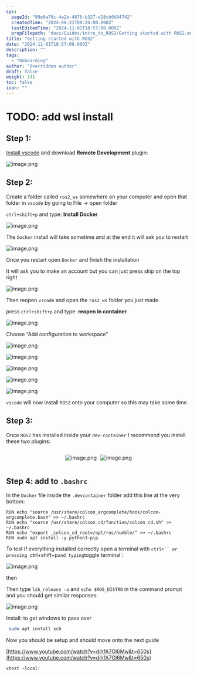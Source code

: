 ```yaml
---
sys:
  pageId: "89e0a78c-4e2b-4070-b327-d28cb0694742"
  createdTime: "2024-08-21T00:24:00.000Z"
  lastEditedTime: "2024-11-01T18:57:00.000Z"
  propFilepath: "docs/Guides/intro_to_ROS2/Getting started with ROS2.md"
title: "Getting started with ROS2"
date: "2024-11-01T18:57:00.000Z"
description: ""
tags:
  - "Onboarding"
author: "Overridden author"
draft: false
weight: 141
toc: false
icon: ""
---
```


# TODO: add wsl install

## Step 1:

[Install vscode](https://code.visualstudio.com/download) and download **Remote Development** plugin:

![image.png](https://prod-files-secure.s3.us-west-2.amazonaws.com/d518164a-d88e-44d1-a4ee-3adb3bd8bce0/efb52993-1881-4a40-b95e-6f020334f022/image.png?X-Amz-Algorithm=AWS4-HMAC-SHA256&X-Amz-Content-Sha256=UNSIGNED-PAYLOAD&X-Amz-Credential=ASIAZI2LB466WKF3O3CF%2F20250208%2Fus-west-2%2Fs3%2Faws4_request&X-Amz-Date=20250208T220147Z&X-Amz-Expires=3600&X-Amz-Security-Token=IQoJb3JpZ2luX2VjEH4aCXVzLXdlc3QtMiJHMEUCIBhr%2B6np8CpFD0raMYK8sGB7SKNloFX%2BYYNgY6v79650AiEAuBaQwTlbA%2ByK0FnxXmzMifrWs0L4gd7aMGwv2rak9M4qiAQIl%2F%2F%2F%2F%2F%2F%2F%2F%2F%2F%2FARAAGgw2Mzc0MjMxODM4MDUiDDjGzRqTQtyiu6hONCrcAyG9XGsyF4WwMvYOzAnTtIQs%2FX0FlBFsh%2BvybUGbs0nOYzy4tbQb9ZelYAu94WzMrKHNYzqp8Z0FUDjXn7VsGc7od7PtB1ljw0O1UwF0SbTL4pPTBDSUb0pGaefFyl9Uco7FmqWv2OaHPzwScYl0fUpzUE7xAFB7FN6Y2qDd6UPf9OS4O3JxaHVDN7yVNrFYKeC8cZSG%2BFjhGG6WnCUru0TyRY96wM3NKLD5jih4aln565JWJeCS1ebstyJS0s%2BX2hOwI7bLJBR5IcEJO2F6X4M1km1VsErvS6oqP6XoYCLXAZxoI1%2FIBV5dmBJSK6qZYuLfVDn5wwi2D34uEJDwCzujjWX8jFuRMN%2FfFwN46bL76D9Krb2HXfr2OcbWEBVshL%2FNOJi76f%2F0A3JwBhXKauR3EQutnYdb6EZLIDhLUoX1MNtryEWft1lTFRm827nLy0Dsu5uzhDeCsSqME%2BQ%2B0lcwNxNCPGakEwPK2ea9BTcfvadn2W9u0eo71eQLFmuj%2FQ%2BbVmXp%2FgH5Umg4na84FkZigKWlJSzmwAig2RkKgic5dQK7APtGF7WqakK0oCfga%2BWRg%2Fp1ysuBWxWTnQZpxisQaRVs0dOK0puIKhb6YkNyf0VzpybcJbB6ohvSMOCYn70GOqUBcuRe5utj7tpflYXE73IsYI4royeOXni%2B6Zvina0kt9TScbsBIc5%2FMxMzWDuUzK22Cyy56%2FXlbtvSJNwBiOP7tmwY3uvk3FF%2Fv1NQ81ztNpWOhYGkHqniDQuMVTTvEhamkcH4mU2P%2F%2BVCzzsm1PZK5nbAa1ZdA02zjvvEWERUcvasIrfffQFodLc5yNFTh%2FsdSXSvCYqJ9s4v21d%2B0Ce2CI1Cp4FO&X-Amz-Signature=2ba41ae37a4aa7840e760efc3db146b8db3fab1fe9a3cf4e5c99137831dcfc83&X-Amz-SignedHeaders=host&x-id=GetObject)

## Step 2:

Create a folder called `ros2_ws` somewhere on your computer and open that folder in `vscode` by going to File → open folder 

`ctrl+shift+p` and type: **Install Docker**

![image.png](https://prod-files-secure.s3.us-west-2.amazonaws.com/d518164a-d88e-44d1-a4ee-3adb3bd8bce0/2269dc0e-1cd5-47ff-bceb-c04ad9b2eab0/image.png?X-Amz-Algorithm=AWS4-HMAC-SHA256&X-Amz-Content-Sha256=UNSIGNED-PAYLOAD&X-Amz-Credential=ASIAZI2LB466WKF3O3CF%2F20250208%2Fus-west-2%2Fs3%2Faws4_request&X-Amz-Date=20250208T220147Z&X-Amz-Expires=3600&X-Amz-Security-Token=IQoJb3JpZ2luX2VjEH4aCXVzLXdlc3QtMiJHMEUCIBhr%2B6np8CpFD0raMYK8sGB7SKNloFX%2BYYNgY6v79650AiEAuBaQwTlbA%2ByK0FnxXmzMifrWs0L4gd7aMGwv2rak9M4qiAQIl%2F%2F%2F%2F%2F%2F%2F%2F%2F%2F%2FARAAGgw2Mzc0MjMxODM4MDUiDDjGzRqTQtyiu6hONCrcAyG9XGsyF4WwMvYOzAnTtIQs%2FX0FlBFsh%2BvybUGbs0nOYzy4tbQb9ZelYAu94WzMrKHNYzqp8Z0FUDjXn7VsGc7od7PtB1ljw0O1UwF0SbTL4pPTBDSUb0pGaefFyl9Uco7FmqWv2OaHPzwScYl0fUpzUE7xAFB7FN6Y2qDd6UPf9OS4O3JxaHVDN7yVNrFYKeC8cZSG%2BFjhGG6WnCUru0TyRY96wM3NKLD5jih4aln565JWJeCS1ebstyJS0s%2BX2hOwI7bLJBR5IcEJO2F6X4M1km1VsErvS6oqP6XoYCLXAZxoI1%2FIBV5dmBJSK6qZYuLfVDn5wwi2D34uEJDwCzujjWX8jFuRMN%2FfFwN46bL76D9Krb2HXfr2OcbWEBVshL%2FNOJi76f%2F0A3JwBhXKauR3EQutnYdb6EZLIDhLUoX1MNtryEWft1lTFRm827nLy0Dsu5uzhDeCsSqME%2BQ%2B0lcwNxNCPGakEwPK2ea9BTcfvadn2W9u0eo71eQLFmuj%2FQ%2BbVmXp%2FgH5Umg4na84FkZigKWlJSzmwAig2RkKgic5dQK7APtGF7WqakK0oCfga%2BWRg%2Fp1ysuBWxWTnQZpxisQaRVs0dOK0puIKhb6YkNyf0VzpybcJbB6ohvSMOCYn70GOqUBcuRe5utj7tpflYXE73IsYI4royeOXni%2B6Zvina0kt9TScbsBIc5%2FMxMzWDuUzK22Cyy56%2FXlbtvSJNwBiOP7tmwY3uvk3FF%2Fv1NQ81ztNpWOhYGkHqniDQuMVTTvEhamkcH4mU2P%2F%2BVCzzsm1PZK5nbAa1ZdA02zjvvEWERUcvasIrfffQFodLc5yNFTh%2FsdSXSvCYqJ9s4v21d%2B0Ce2CI1Cp4FO&X-Amz-Signature=8c47eccda2a3c0c95bf64f78c925a2037eb34e9c9ea250f5d0003da1046b4974&X-Amz-SignedHeaders=host&x-id=GetObject)

The `Docker` install will take sometime and at the end it will ask you to restart

![image.png](https://prod-files-secure.s3.us-west-2.amazonaws.com/d518164a-d88e-44d1-a4ee-3adb3bd8bce0/ed233f78-be33-4b1f-b89c-9c346c0e961e/image.png?X-Amz-Algorithm=AWS4-HMAC-SHA256&X-Amz-Content-Sha256=UNSIGNED-PAYLOAD&X-Amz-Credential=ASIAZI2LB466WKF3O3CF%2F20250208%2Fus-west-2%2Fs3%2Faws4_request&X-Amz-Date=20250208T220147Z&X-Amz-Expires=3600&X-Amz-Security-Token=IQoJb3JpZ2luX2VjEH4aCXVzLXdlc3QtMiJHMEUCIBhr%2B6np8CpFD0raMYK8sGB7SKNloFX%2BYYNgY6v79650AiEAuBaQwTlbA%2ByK0FnxXmzMifrWs0L4gd7aMGwv2rak9M4qiAQIl%2F%2F%2F%2F%2F%2F%2F%2F%2F%2F%2FARAAGgw2Mzc0MjMxODM4MDUiDDjGzRqTQtyiu6hONCrcAyG9XGsyF4WwMvYOzAnTtIQs%2FX0FlBFsh%2BvybUGbs0nOYzy4tbQb9ZelYAu94WzMrKHNYzqp8Z0FUDjXn7VsGc7od7PtB1ljw0O1UwF0SbTL4pPTBDSUb0pGaefFyl9Uco7FmqWv2OaHPzwScYl0fUpzUE7xAFB7FN6Y2qDd6UPf9OS4O3JxaHVDN7yVNrFYKeC8cZSG%2BFjhGG6WnCUru0TyRY96wM3NKLD5jih4aln565JWJeCS1ebstyJS0s%2BX2hOwI7bLJBR5IcEJO2F6X4M1km1VsErvS6oqP6XoYCLXAZxoI1%2FIBV5dmBJSK6qZYuLfVDn5wwi2D34uEJDwCzujjWX8jFuRMN%2FfFwN46bL76D9Krb2HXfr2OcbWEBVshL%2FNOJi76f%2F0A3JwBhXKauR3EQutnYdb6EZLIDhLUoX1MNtryEWft1lTFRm827nLy0Dsu5uzhDeCsSqME%2BQ%2B0lcwNxNCPGakEwPK2ea9BTcfvadn2W9u0eo71eQLFmuj%2FQ%2BbVmXp%2FgH5Umg4na84FkZigKWlJSzmwAig2RkKgic5dQK7APtGF7WqakK0oCfga%2BWRg%2Fp1ysuBWxWTnQZpxisQaRVs0dOK0puIKhb6YkNyf0VzpybcJbB6ohvSMOCYn70GOqUBcuRe5utj7tpflYXE73IsYI4royeOXni%2B6Zvina0kt9TScbsBIc5%2FMxMzWDuUzK22Cyy56%2FXlbtvSJNwBiOP7tmwY3uvk3FF%2Fv1NQ81ztNpWOhYGkHqniDQuMVTTvEhamkcH4mU2P%2F%2BVCzzsm1PZK5nbAa1ZdA02zjvvEWERUcvasIrfffQFodLc5yNFTh%2FsdSXSvCYqJ9s4v21d%2B0Ce2CI1Cp4FO&X-Amz-Signature=1dfdc5f3ca3eef431f5f38e2bcac8a50bfeebaab09d1b8ffc2ac0062d0f0c966&X-Amz-SignedHeaders=host&x-id=GetObject)

Once you restart open `Docker` and finish the installation

It will ask you to make an account but you can just press skip on the top right

![image.png](https://prod-files-secure.s3.us-west-2.amazonaws.com/d518164a-d88e-44d1-a4ee-3adb3bd8bce0/21010ad9-1659-4fd9-9f59-9932a09b2a3d/image.png?X-Amz-Algorithm=AWS4-HMAC-SHA256&X-Amz-Content-Sha256=UNSIGNED-PAYLOAD&X-Amz-Credential=ASIAZI2LB466WKF3O3CF%2F20250208%2Fus-west-2%2Fs3%2Faws4_request&X-Amz-Date=20250208T220147Z&X-Amz-Expires=3600&X-Amz-Security-Token=IQoJb3JpZ2luX2VjEH4aCXVzLXdlc3QtMiJHMEUCIBhr%2B6np8CpFD0raMYK8sGB7SKNloFX%2BYYNgY6v79650AiEAuBaQwTlbA%2ByK0FnxXmzMifrWs0L4gd7aMGwv2rak9M4qiAQIl%2F%2F%2F%2F%2F%2F%2F%2F%2F%2F%2FARAAGgw2Mzc0MjMxODM4MDUiDDjGzRqTQtyiu6hONCrcAyG9XGsyF4WwMvYOzAnTtIQs%2FX0FlBFsh%2BvybUGbs0nOYzy4tbQb9ZelYAu94WzMrKHNYzqp8Z0FUDjXn7VsGc7od7PtB1ljw0O1UwF0SbTL4pPTBDSUb0pGaefFyl9Uco7FmqWv2OaHPzwScYl0fUpzUE7xAFB7FN6Y2qDd6UPf9OS4O3JxaHVDN7yVNrFYKeC8cZSG%2BFjhGG6WnCUru0TyRY96wM3NKLD5jih4aln565JWJeCS1ebstyJS0s%2BX2hOwI7bLJBR5IcEJO2F6X4M1km1VsErvS6oqP6XoYCLXAZxoI1%2FIBV5dmBJSK6qZYuLfVDn5wwi2D34uEJDwCzujjWX8jFuRMN%2FfFwN46bL76D9Krb2HXfr2OcbWEBVshL%2FNOJi76f%2F0A3JwBhXKauR3EQutnYdb6EZLIDhLUoX1MNtryEWft1lTFRm827nLy0Dsu5uzhDeCsSqME%2BQ%2B0lcwNxNCPGakEwPK2ea9BTcfvadn2W9u0eo71eQLFmuj%2FQ%2BbVmXp%2FgH5Umg4na84FkZigKWlJSzmwAig2RkKgic5dQK7APtGF7WqakK0oCfga%2BWRg%2Fp1ysuBWxWTnQZpxisQaRVs0dOK0puIKhb6YkNyf0VzpybcJbB6ohvSMOCYn70GOqUBcuRe5utj7tpflYXE73IsYI4royeOXni%2B6Zvina0kt9TScbsBIc5%2FMxMzWDuUzK22Cyy56%2FXlbtvSJNwBiOP7tmwY3uvk3FF%2Fv1NQ81ztNpWOhYGkHqniDQuMVTTvEhamkcH4mU2P%2F%2BVCzzsm1PZK5nbAa1ZdA02zjvvEWERUcvasIrfffQFodLc5yNFTh%2FsdSXSvCYqJ9s4v21d%2B0Ce2CI1Cp4FO&X-Amz-Signature=65435048d6a43c06c7b682010ea4ae5f16c8490affc01a4cdb49fd29c2e5371e&X-Amz-SignedHeaders=host&x-id=GetObject)

Then reopen `vscode` and open the `ros2_ws` folder you just made

press `ctrl+shift+p` and type: **reopen in container**

![image.png](https://prod-files-secure.s3.us-west-2.amazonaws.com/d518164a-d88e-44d1-a4ee-3adb3bd8bce0/4e93b8c2-41ad-488c-8095-c74205196118/image.png?X-Amz-Algorithm=AWS4-HMAC-SHA256&X-Amz-Content-Sha256=UNSIGNED-PAYLOAD&X-Amz-Credential=ASIAZI2LB466WKF3O3CF%2F20250208%2Fus-west-2%2Fs3%2Faws4_request&X-Amz-Date=20250208T220147Z&X-Amz-Expires=3600&X-Amz-Security-Token=IQoJb3JpZ2luX2VjEH4aCXVzLXdlc3QtMiJHMEUCIBhr%2B6np8CpFD0raMYK8sGB7SKNloFX%2BYYNgY6v79650AiEAuBaQwTlbA%2ByK0FnxXmzMifrWs0L4gd7aMGwv2rak9M4qiAQIl%2F%2F%2F%2F%2F%2F%2F%2F%2F%2F%2FARAAGgw2Mzc0MjMxODM4MDUiDDjGzRqTQtyiu6hONCrcAyG9XGsyF4WwMvYOzAnTtIQs%2FX0FlBFsh%2BvybUGbs0nOYzy4tbQb9ZelYAu94WzMrKHNYzqp8Z0FUDjXn7VsGc7od7PtB1ljw0O1UwF0SbTL4pPTBDSUb0pGaefFyl9Uco7FmqWv2OaHPzwScYl0fUpzUE7xAFB7FN6Y2qDd6UPf9OS4O3JxaHVDN7yVNrFYKeC8cZSG%2BFjhGG6WnCUru0TyRY96wM3NKLD5jih4aln565JWJeCS1ebstyJS0s%2BX2hOwI7bLJBR5IcEJO2F6X4M1km1VsErvS6oqP6XoYCLXAZxoI1%2FIBV5dmBJSK6qZYuLfVDn5wwi2D34uEJDwCzujjWX8jFuRMN%2FfFwN46bL76D9Krb2HXfr2OcbWEBVshL%2FNOJi76f%2F0A3JwBhXKauR3EQutnYdb6EZLIDhLUoX1MNtryEWft1lTFRm827nLy0Dsu5uzhDeCsSqME%2BQ%2B0lcwNxNCPGakEwPK2ea9BTcfvadn2W9u0eo71eQLFmuj%2FQ%2BbVmXp%2FgH5Umg4na84FkZigKWlJSzmwAig2RkKgic5dQK7APtGF7WqakK0oCfga%2BWRg%2Fp1ysuBWxWTnQZpxisQaRVs0dOK0puIKhb6YkNyf0VzpybcJbB6ohvSMOCYn70GOqUBcuRe5utj7tpflYXE73IsYI4royeOXni%2B6Zvina0kt9TScbsBIc5%2FMxMzWDuUzK22Cyy56%2FXlbtvSJNwBiOP7tmwY3uvk3FF%2Fv1NQ81ztNpWOhYGkHqniDQuMVTTvEhamkcH4mU2P%2F%2BVCzzsm1PZK5nbAa1ZdA02zjvvEWERUcvasIrfffQFodLc5yNFTh%2FsdSXSvCYqJ9s4v21d%2B0Ce2CI1Cp4FO&X-Amz-Signature=c53407b82ea01a4707df7f6db90d1dfd62a5552893a7a4e8237a55f5f7e18232&X-Amz-SignedHeaders=host&x-id=GetObject)

Choose “Add configuration to workspace”

![image.png](https://prod-files-secure.s3.us-west-2.amazonaws.com/d518164a-d88e-44d1-a4ee-3adb3bd8bce0/9560b282-5060-4989-ba37-97e7b2c22476/image.png?X-Amz-Algorithm=AWS4-HMAC-SHA256&X-Amz-Content-Sha256=UNSIGNED-PAYLOAD&X-Amz-Credential=ASIAZI2LB466WKF3O3CF%2F20250208%2Fus-west-2%2Fs3%2Faws4_request&X-Amz-Date=20250208T220147Z&X-Amz-Expires=3600&X-Amz-Security-Token=IQoJb3JpZ2luX2VjEH4aCXVzLXdlc3QtMiJHMEUCIBhr%2B6np8CpFD0raMYK8sGB7SKNloFX%2BYYNgY6v79650AiEAuBaQwTlbA%2ByK0FnxXmzMifrWs0L4gd7aMGwv2rak9M4qiAQIl%2F%2F%2F%2F%2F%2F%2F%2F%2F%2F%2FARAAGgw2Mzc0MjMxODM4MDUiDDjGzRqTQtyiu6hONCrcAyG9XGsyF4WwMvYOzAnTtIQs%2FX0FlBFsh%2BvybUGbs0nOYzy4tbQb9ZelYAu94WzMrKHNYzqp8Z0FUDjXn7VsGc7od7PtB1ljw0O1UwF0SbTL4pPTBDSUb0pGaefFyl9Uco7FmqWv2OaHPzwScYl0fUpzUE7xAFB7FN6Y2qDd6UPf9OS4O3JxaHVDN7yVNrFYKeC8cZSG%2BFjhGG6WnCUru0TyRY96wM3NKLD5jih4aln565JWJeCS1ebstyJS0s%2BX2hOwI7bLJBR5IcEJO2F6X4M1km1VsErvS6oqP6XoYCLXAZxoI1%2FIBV5dmBJSK6qZYuLfVDn5wwi2D34uEJDwCzujjWX8jFuRMN%2FfFwN46bL76D9Krb2HXfr2OcbWEBVshL%2FNOJi76f%2F0A3JwBhXKauR3EQutnYdb6EZLIDhLUoX1MNtryEWft1lTFRm827nLy0Dsu5uzhDeCsSqME%2BQ%2B0lcwNxNCPGakEwPK2ea9BTcfvadn2W9u0eo71eQLFmuj%2FQ%2BbVmXp%2FgH5Umg4na84FkZigKWlJSzmwAig2RkKgic5dQK7APtGF7WqakK0oCfga%2BWRg%2Fp1ysuBWxWTnQZpxisQaRVs0dOK0puIKhb6YkNyf0VzpybcJbB6ohvSMOCYn70GOqUBcuRe5utj7tpflYXE73IsYI4royeOXni%2B6Zvina0kt9TScbsBIc5%2FMxMzWDuUzK22Cyy56%2FXlbtvSJNwBiOP7tmwY3uvk3FF%2Fv1NQ81ztNpWOhYGkHqniDQuMVTTvEhamkcH4mU2P%2F%2BVCzzsm1PZK5nbAa1ZdA02zjvvEWERUcvasIrfffQFodLc5yNFTh%2FsdSXSvCYqJ9s4v21d%2B0Ce2CI1Cp4FO&X-Amz-Signature=d1b30642315df73785d662f44a34cb30f21d52a382d2443963f1130480222efe&X-Amz-SignedHeaders=host&x-id=GetObject)

![image.png](https://prod-files-secure.s3.us-west-2.amazonaws.com/d518164a-d88e-44d1-a4ee-3adb3bd8bce0/2ee63f81-886b-48e8-a553-dc6e5eac99e4/image.png?X-Amz-Algorithm=AWS4-HMAC-SHA256&X-Amz-Content-Sha256=UNSIGNED-PAYLOAD&X-Amz-Credential=ASIAZI2LB466WKF3O3CF%2F20250208%2Fus-west-2%2Fs3%2Faws4_request&X-Amz-Date=20250208T220147Z&X-Amz-Expires=3600&X-Amz-Security-Token=IQoJb3JpZ2luX2VjEH4aCXVzLXdlc3QtMiJHMEUCIBhr%2B6np8CpFD0raMYK8sGB7SKNloFX%2BYYNgY6v79650AiEAuBaQwTlbA%2ByK0FnxXmzMifrWs0L4gd7aMGwv2rak9M4qiAQIl%2F%2F%2F%2F%2F%2F%2F%2F%2F%2F%2FARAAGgw2Mzc0MjMxODM4MDUiDDjGzRqTQtyiu6hONCrcAyG9XGsyF4WwMvYOzAnTtIQs%2FX0FlBFsh%2BvybUGbs0nOYzy4tbQb9ZelYAu94WzMrKHNYzqp8Z0FUDjXn7VsGc7od7PtB1ljw0O1UwF0SbTL4pPTBDSUb0pGaefFyl9Uco7FmqWv2OaHPzwScYl0fUpzUE7xAFB7FN6Y2qDd6UPf9OS4O3JxaHVDN7yVNrFYKeC8cZSG%2BFjhGG6WnCUru0TyRY96wM3NKLD5jih4aln565JWJeCS1ebstyJS0s%2BX2hOwI7bLJBR5IcEJO2F6X4M1km1VsErvS6oqP6XoYCLXAZxoI1%2FIBV5dmBJSK6qZYuLfVDn5wwi2D34uEJDwCzujjWX8jFuRMN%2FfFwN46bL76D9Krb2HXfr2OcbWEBVshL%2FNOJi76f%2F0A3JwBhXKauR3EQutnYdb6EZLIDhLUoX1MNtryEWft1lTFRm827nLy0Dsu5uzhDeCsSqME%2BQ%2B0lcwNxNCPGakEwPK2ea9BTcfvadn2W9u0eo71eQLFmuj%2FQ%2BbVmXp%2FgH5Umg4na84FkZigKWlJSzmwAig2RkKgic5dQK7APtGF7WqakK0oCfga%2BWRg%2Fp1ysuBWxWTnQZpxisQaRVs0dOK0puIKhb6YkNyf0VzpybcJbB6ohvSMOCYn70GOqUBcuRe5utj7tpflYXE73IsYI4royeOXni%2B6Zvina0kt9TScbsBIc5%2FMxMzWDuUzK22Cyy56%2FXlbtvSJNwBiOP7tmwY3uvk3FF%2Fv1NQ81ztNpWOhYGkHqniDQuMVTTvEhamkcH4mU2P%2F%2BVCzzsm1PZK5nbAa1ZdA02zjvvEWERUcvasIrfffQFodLc5yNFTh%2FsdSXSvCYqJ9s4v21d%2B0Ce2CI1Cp4FO&X-Amz-Signature=c1566322d9ab03007ba1eeed8e66f03dac8c1eba849e7df4aa89f05e187a8472&X-Amz-SignedHeaders=host&x-id=GetObject)

![image.png](https://prod-files-secure.s3.us-west-2.amazonaws.com/d518164a-d88e-44d1-a4ee-3adb3bd8bce0/ae1580b2-b048-407e-aed9-b584224a7a04/image.png?X-Amz-Algorithm=AWS4-HMAC-SHA256&X-Amz-Content-Sha256=UNSIGNED-PAYLOAD&X-Amz-Credential=ASIAZI2LB466WKF3O3CF%2F20250208%2Fus-west-2%2Fs3%2Faws4_request&X-Amz-Date=20250208T220147Z&X-Amz-Expires=3600&X-Amz-Security-Token=IQoJb3JpZ2luX2VjEH4aCXVzLXdlc3QtMiJHMEUCIBhr%2B6np8CpFD0raMYK8sGB7SKNloFX%2BYYNgY6v79650AiEAuBaQwTlbA%2ByK0FnxXmzMifrWs0L4gd7aMGwv2rak9M4qiAQIl%2F%2F%2F%2F%2F%2F%2F%2F%2F%2F%2FARAAGgw2Mzc0MjMxODM4MDUiDDjGzRqTQtyiu6hONCrcAyG9XGsyF4WwMvYOzAnTtIQs%2FX0FlBFsh%2BvybUGbs0nOYzy4tbQb9ZelYAu94WzMrKHNYzqp8Z0FUDjXn7VsGc7od7PtB1ljw0O1UwF0SbTL4pPTBDSUb0pGaefFyl9Uco7FmqWv2OaHPzwScYl0fUpzUE7xAFB7FN6Y2qDd6UPf9OS4O3JxaHVDN7yVNrFYKeC8cZSG%2BFjhGG6WnCUru0TyRY96wM3NKLD5jih4aln565JWJeCS1ebstyJS0s%2BX2hOwI7bLJBR5IcEJO2F6X4M1km1VsErvS6oqP6XoYCLXAZxoI1%2FIBV5dmBJSK6qZYuLfVDn5wwi2D34uEJDwCzujjWX8jFuRMN%2FfFwN46bL76D9Krb2HXfr2OcbWEBVshL%2FNOJi76f%2F0A3JwBhXKauR3EQutnYdb6EZLIDhLUoX1MNtryEWft1lTFRm827nLy0Dsu5uzhDeCsSqME%2BQ%2B0lcwNxNCPGakEwPK2ea9BTcfvadn2W9u0eo71eQLFmuj%2FQ%2BbVmXp%2FgH5Umg4na84FkZigKWlJSzmwAig2RkKgic5dQK7APtGF7WqakK0oCfga%2BWRg%2Fp1ysuBWxWTnQZpxisQaRVs0dOK0puIKhb6YkNyf0VzpybcJbB6ohvSMOCYn70GOqUBcuRe5utj7tpflYXE73IsYI4royeOXni%2B6Zvina0kt9TScbsBIc5%2FMxMzWDuUzK22Cyy56%2FXlbtvSJNwBiOP7tmwY3uvk3FF%2Fv1NQ81ztNpWOhYGkHqniDQuMVTTvEhamkcH4mU2P%2F%2BVCzzsm1PZK5nbAa1ZdA02zjvvEWERUcvasIrfffQFodLc5yNFTh%2FsdSXSvCYqJ9s4v21d%2B0Ce2CI1Cp4FO&X-Amz-Signature=e99bedba0f2e4acc86d933e29bdd192eb6db890342374fa76a8ff69af6d61503&X-Amz-SignedHeaders=host&x-id=GetObject)

![image.png](https://prod-files-secure.s3.us-west-2.amazonaws.com/d518164a-d88e-44d1-a4ee-3adb3bd8bce0/53255b28-f75e-430f-b9e3-c0ac8577e42b/image.png?X-Amz-Algorithm=AWS4-HMAC-SHA256&X-Amz-Content-Sha256=UNSIGNED-PAYLOAD&X-Amz-Credential=ASIAZI2LB466WKF3O3CF%2F20250208%2Fus-west-2%2Fs3%2Faws4_request&X-Amz-Date=20250208T220147Z&X-Amz-Expires=3600&X-Amz-Security-Token=IQoJb3JpZ2luX2VjEH4aCXVzLXdlc3QtMiJHMEUCIBhr%2B6np8CpFD0raMYK8sGB7SKNloFX%2BYYNgY6v79650AiEAuBaQwTlbA%2ByK0FnxXmzMifrWs0L4gd7aMGwv2rak9M4qiAQIl%2F%2F%2F%2F%2F%2F%2F%2F%2F%2F%2FARAAGgw2Mzc0MjMxODM4MDUiDDjGzRqTQtyiu6hONCrcAyG9XGsyF4WwMvYOzAnTtIQs%2FX0FlBFsh%2BvybUGbs0nOYzy4tbQb9ZelYAu94WzMrKHNYzqp8Z0FUDjXn7VsGc7od7PtB1ljw0O1UwF0SbTL4pPTBDSUb0pGaefFyl9Uco7FmqWv2OaHPzwScYl0fUpzUE7xAFB7FN6Y2qDd6UPf9OS4O3JxaHVDN7yVNrFYKeC8cZSG%2BFjhGG6WnCUru0TyRY96wM3NKLD5jih4aln565JWJeCS1ebstyJS0s%2BX2hOwI7bLJBR5IcEJO2F6X4M1km1VsErvS6oqP6XoYCLXAZxoI1%2FIBV5dmBJSK6qZYuLfVDn5wwi2D34uEJDwCzujjWX8jFuRMN%2FfFwN46bL76D9Krb2HXfr2OcbWEBVshL%2FNOJi76f%2F0A3JwBhXKauR3EQutnYdb6EZLIDhLUoX1MNtryEWft1lTFRm827nLy0Dsu5uzhDeCsSqME%2BQ%2B0lcwNxNCPGakEwPK2ea9BTcfvadn2W9u0eo71eQLFmuj%2FQ%2BbVmXp%2FgH5Umg4na84FkZigKWlJSzmwAig2RkKgic5dQK7APtGF7WqakK0oCfga%2BWRg%2Fp1ysuBWxWTnQZpxisQaRVs0dOK0puIKhb6YkNyf0VzpybcJbB6ohvSMOCYn70GOqUBcuRe5utj7tpflYXE73IsYI4royeOXni%2B6Zvina0kt9TScbsBIc5%2FMxMzWDuUzK22Cyy56%2FXlbtvSJNwBiOP7tmwY3uvk3FF%2Fv1NQ81ztNpWOhYGkHqniDQuMVTTvEhamkcH4mU2P%2F%2BVCzzsm1PZK5nbAa1ZdA02zjvvEWERUcvasIrfffQFodLc5yNFTh%2FsdSXSvCYqJ9s4v21d%2B0Ce2CI1Cp4FO&X-Amz-Signature=15f7c5908ca69839cf3f84df0ee333b331b0f4099134ac3dbcd48c7b19bb1bee&X-Amz-SignedHeaders=host&x-id=GetObject)

![image.png](https://prod-files-secure.s3.us-west-2.amazonaws.com/d518164a-d88e-44d1-a4ee-3adb3bd8bce0/7c562767-5af9-4ffb-97d1-327bcdf4ee00/image.png?X-Amz-Algorithm=AWS4-HMAC-SHA256&X-Amz-Content-Sha256=UNSIGNED-PAYLOAD&X-Amz-Credential=ASIAZI2LB466WKF3O3CF%2F20250208%2Fus-west-2%2Fs3%2Faws4_request&X-Amz-Date=20250208T220147Z&X-Amz-Expires=3600&X-Amz-Security-Token=IQoJb3JpZ2luX2VjEH4aCXVzLXdlc3QtMiJHMEUCIBhr%2B6np8CpFD0raMYK8sGB7SKNloFX%2BYYNgY6v79650AiEAuBaQwTlbA%2ByK0FnxXmzMifrWs0L4gd7aMGwv2rak9M4qiAQIl%2F%2F%2F%2F%2F%2F%2F%2F%2F%2F%2FARAAGgw2Mzc0MjMxODM4MDUiDDjGzRqTQtyiu6hONCrcAyG9XGsyF4WwMvYOzAnTtIQs%2FX0FlBFsh%2BvybUGbs0nOYzy4tbQb9ZelYAu94WzMrKHNYzqp8Z0FUDjXn7VsGc7od7PtB1ljw0O1UwF0SbTL4pPTBDSUb0pGaefFyl9Uco7FmqWv2OaHPzwScYl0fUpzUE7xAFB7FN6Y2qDd6UPf9OS4O3JxaHVDN7yVNrFYKeC8cZSG%2BFjhGG6WnCUru0TyRY96wM3NKLD5jih4aln565JWJeCS1ebstyJS0s%2BX2hOwI7bLJBR5IcEJO2F6X4M1km1VsErvS6oqP6XoYCLXAZxoI1%2FIBV5dmBJSK6qZYuLfVDn5wwi2D34uEJDwCzujjWX8jFuRMN%2FfFwN46bL76D9Krb2HXfr2OcbWEBVshL%2FNOJi76f%2F0A3JwBhXKauR3EQutnYdb6EZLIDhLUoX1MNtryEWft1lTFRm827nLy0Dsu5uzhDeCsSqME%2BQ%2B0lcwNxNCPGakEwPK2ea9BTcfvadn2W9u0eo71eQLFmuj%2FQ%2BbVmXp%2FgH5Umg4na84FkZigKWlJSzmwAig2RkKgic5dQK7APtGF7WqakK0oCfga%2BWRg%2Fp1ysuBWxWTnQZpxisQaRVs0dOK0puIKhb6YkNyf0VzpybcJbB6ohvSMOCYn70GOqUBcuRe5utj7tpflYXE73IsYI4royeOXni%2B6Zvina0kt9TScbsBIc5%2FMxMzWDuUzK22Cyy56%2FXlbtvSJNwBiOP7tmwY3uvk3FF%2Fv1NQ81ztNpWOhYGkHqniDQuMVTTvEhamkcH4mU2P%2F%2BVCzzsm1PZK5nbAa1ZdA02zjvvEWERUcvasIrfffQFodLc5yNFTh%2FsdSXSvCYqJ9s4v21d%2B0Ce2CI1Cp4FO&X-Amz-Signature=77eefeb719533821c2ff8a5fc028b0789da3a32f04ec2e263bd6d02f39210b08&X-Amz-SignedHeaders=host&x-id=GetObject)

`vscode` will now install `ROS2` onto your computer so this may take some time.

## Step 3:

Once `ROS2` has installed inside your `dev-container` I recommend you install these two plugins:

<div style="display: flex;flex-direction: row; column-gap:10px; max-width: 630px;justify-content: center;">
<div>

![image.png](https://prod-files-secure.s3.us-west-2.amazonaws.com/d518164a-d88e-44d1-a4ee-3adb3bd8bce0/3fc3d550-5a54-4ba1-ba6b-faa01cdb7369/image.png?X-Amz-Algorithm=AWS4-HMAC-SHA256&X-Amz-Content-Sha256=UNSIGNED-PAYLOAD&X-Amz-Credential=ASIAZI2LB466TW4TXZOP%2F20250208%2Fus-west-2%2Fs3%2Faws4_request&X-Amz-Date=20250208T220148Z&X-Amz-Expires=3600&X-Amz-Security-Token=IQoJb3JpZ2luX2VjEH4aCXVzLXdlc3QtMiJHMEUCIEy140w00snlZYK6EaV32jHHsDG7rK30TxKqmtJYZEjgAiEA0%2FJRLSelO4Cc6mGgMAyjbnDg7G7kPzCx1DY%2BonaK4oIqiAQIl%2F%2F%2F%2F%2F%2F%2F%2F%2F%2F%2FARAAGgw2Mzc0MjMxODM4MDUiDIwqGeWfe5WJyQPGOyrcA4Djk%2BDsD%2BJRK7VB4emASTlOipIWiYGA7%2Bcc4ANoOHrWqB3mqHRtd0DgS7%2ByI7qxtKFTeUVrihC9xx4I%2BZnauzhWD8OMlQwgWiluEY8d%2FH9A6zibJlmFohM%2B6nmAB5%2FvirxHGgZJhc5wWPjy%2FZzl1x%2FePId1dCvAvwYtmBrXXNLKsSCms5k48%2BV%2BrZGmzsMRA3yBfm9Q5cLDVb5goJeikG5W1bTHGQJZXU8%2FjMzHe7pE%2FxnfY6NCU39QUHM3oeAcQh3GNsgJcleirOPqDV787NnCHEaIMXMoXCB1GJG9lP3lr2aJZAqLJHJGeRwroSGQWnnKwDs%2FMA38IA0RsGarZkJcOzV0L3HwVNVOvlYkugqAYgQtt7pOULn4cGDWlS1iIOuifvTnWJch8dWQux861X4yde%2BHYWPcnhfpL0Xi6klFDG6u%2B5w0MJeoW0IhN5VbQJIncpRkHoJLZ%2BNPsr8VyfIxZQY23Jp6CIBhT41relcEzyX8OD8NqY%2BkJHzyWk9Y7JqYYq2i82AHmOU7H4%2FdsqwVMa%2Be7jbiSAlDiRL9SQQAsmdIM55uPzAZH4moksDl12QMbElS%2B4jcvUa3%2BLfoP7OWkzmRHd6jeooC%2BnKAlWwA%2BoGEqC82UVzVAINcMMmYn70GOqUBXGJpDl4lYBroyPLQsLFPZG78YpHVIDGn9kmTixv1DIiOtB5FdqOHyC%2FNb1AcD3%2BcVz%2Frj208lMNIkaPgMNVmqwvNVczZeOie4GiW%2FtIsnUQ05nuoUgIka9plr6T10TCSxgf5Jvb8RjLWeGAOALstr9U%2BAmRil%2BzaVJP4eGEUIwqZFUlont4hXOfpNAsuOfmvaxUroCee%2FclYF5kErOLXqB9NTNYa&X-Amz-Signature=c9be21114aa964bf654095cdc92881c9ca52e31143a754898e6bb1eef4dde061&X-Amz-SignedHeaders=host&x-id=GetObject)

</div>
<div>

![image.png](https://prod-files-secure.s3.us-west-2.amazonaws.com/d518164a-d88e-44d1-a4ee-3adb3bd8bce0/d994cc66-13c2-4093-a5a3-f84cf4601a82/image.png?X-Amz-Algorithm=AWS4-HMAC-SHA256&X-Amz-Content-Sha256=UNSIGNED-PAYLOAD&X-Amz-Credential=ASIAZI2LB4664TPQFKIP%2F20250208%2Fus-west-2%2Fs3%2Faws4_request&X-Amz-Date=20250208T220149Z&X-Amz-Expires=3600&X-Amz-Security-Token=IQoJb3JpZ2luX2VjEH4aCXVzLXdlc3QtMiJHMEUCIFmWK7Snj%2BvG20i%2FZw3zbbfuQ9NLemx%2BJceEOdcv5cdTAiEAsY%2BL1wLq7zE%2F0ZWE7u29%2FxD5%2FYdMqCB4cAtctHzPsQsqiAQIl%2F%2F%2F%2F%2F%2F%2F%2F%2F%2F%2FARAAGgw2Mzc0MjMxODM4MDUiDOo2mhkLm8T8rsj7ICrcAxs2VZMoK%2FGIwl7vsB9AoT%2FNq%2BdbOLG8W1oTvJZaipYWXMioq7bTqr7nj8XKjsosw4kVt63hEXIVsW6mVDeqIMCMivi7E35TVZ8Y26Q%2Frxgn%2BbI2nAkfAmLPmuG4JW2Ubtmbvc82avgwxE5zo9VugZXFZwWWCxjoaWkP20QBImiwup%2F8RaBAqqW1QBhxrsPvPQvQEmtbXbQpLzvtA4M6KIcEKVUEIai2qo32baLCBXBeJtiM2JcRDoEa5VG6mwA7LuLvrGNe7zav%2BvM5dA0Ds23qOxLtVm0HC4F7teDxDp505gk39M%2BEkiPFjb0iyq16iwx2wj97VlK3EPZOx7U44Far5oKDEv6%2Fy1L1rDFRbGfxC6iiNJWBWflgX7dSaVyParWVlSbFttdbYIb4tVJH2mFz9dcT%2BGRp7dQTsCqd8%2BZeWd1MXm72deQ91n40m%2F3Bpcn1Np2X1JD3khmRYdWN1jycRsXLEVgaswNxWO1R99KcoygByufswB%2FMP8ME53Q1kuzTK3RnEOCFyp9HaTlDO3l4cyuoWU2K1MdUdWI6tGRgQ7LVOFQIfohLEwUrGEgZg1dcl1dGTaTbqQQuSia8LdV5gJco5Rfbf6dfEE4hylFn3EeGGz%2BLIlZKOoWTMIeZn70GOqUBbxf98gymOYUooAt4hAWYckf9wSjLX1di6hrrvoFoa0Y%2FEp4SUiQxDZAL7GhVFuU79s7O7ZzCnWmAXaeCanhK8fchhwJpO4Fv1OmVxYzFmh5Ge1gj8mFhXXLe6HeTYaqeZGjHZWY30lQSnR72a%2BLCy6DdFBVo0170MGYn7Bank7wcDub9ormRWl2kgkYyjPzon20bwpPaESVnpTv0bzS8jfNcs0pJ&X-Amz-Signature=b284866da8048852936337a533f0675cad44a727284e71c2c47e44766422abf0&X-Amz-SignedHeaders=host&x-id=GetObject)

</div>
</div>

## Step 4: add to `.bashrc`

In the `Docker` file inside the `.devcontainer` folder add this line at the very bottom: 

```docker
RUN echo "source /usr/share/colcon_argcomplete/hook/colcon-argcomplete.bash" >> ~/.bashrc
RUN echo "source /usr/share/colcon_cd/function/colcon_cd.sh" >> ~/.bashrc
RUN echo "export _colcon_cd_root=/opt/ros/humble/" >> ~/.bashrc
RUN sudo apt install -y python3-pip 
```

To test if everything installed correctly open a terminal with `ctrl+`` or pressing `ctrl+shift+p` and typing `toggle terminal`:

![image.png](https://prod-files-secure.s3.us-west-2.amazonaws.com/d518164a-d88e-44d1-a4ee-3adb3bd8bce0/6a4943d8-b04e-4c02-9a58-775f3384d1a5/image.png?X-Amz-Algorithm=AWS4-HMAC-SHA256&X-Amz-Content-Sha256=UNSIGNED-PAYLOAD&X-Amz-Credential=ASIAZI2LB466WKF3O3CF%2F20250208%2Fus-west-2%2Fs3%2Faws4_request&X-Amz-Date=20250208T220147Z&X-Amz-Expires=3600&X-Amz-Security-Token=IQoJb3JpZ2luX2VjEH4aCXVzLXdlc3QtMiJHMEUCIBhr%2B6np8CpFD0raMYK8sGB7SKNloFX%2BYYNgY6v79650AiEAuBaQwTlbA%2ByK0FnxXmzMifrWs0L4gd7aMGwv2rak9M4qiAQIl%2F%2F%2F%2F%2F%2F%2F%2F%2F%2F%2FARAAGgw2Mzc0MjMxODM4MDUiDDjGzRqTQtyiu6hONCrcAyG9XGsyF4WwMvYOzAnTtIQs%2FX0FlBFsh%2BvybUGbs0nOYzy4tbQb9ZelYAu94WzMrKHNYzqp8Z0FUDjXn7VsGc7od7PtB1ljw0O1UwF0SbTL4pPTBDSUb0pGaefFyl9Uco7FmqWv2OaHPzwScYl0fUpzUE7xAFB7FN6Y2qDd6UPf9OS4O3JxaHVDN7yVNrFYKeC8cZSG%2BFjhGG6WnCUru0TyRY96wM3NKLD5jih4aln565JWJeCS1ebstyJS0s%2BX2hOwI7bLJBR5IcEJO2F6X4M1km1VsErvS6oqP6XoYCLXAZxoI1%2FIBV5dmBJSK6qZYuLfVDn5wwi2D34uEJDwCzujjWX8jFuRMN%2FfFwN46bL76D9Krb2HXfr2OcbWEBVshL%2FNOJi76f%2F0A3JwBhXKauR3EQutnYdb6EZLIDhLUoX1MNtryEWft1lTFRm827nLy0Dsu5uzhDeCsSqME%2BQ%2B0lcwNxNCPGakEwPK2ea9BTcfvadn2W9u0eo71eQLFmuj%2FQ%2BbVmXp%2FgH5Umg4na84FkZigKWlJSzmwAig2RkKgic5dQK7APtGF7WqakK0oCfga%2BWRg%2Fp1ysuBWxWTnQZpxisQaRVs0dOK0puIKhb6YkNyf0VzpybcJbB6ohvSMOCYn70GOqUBcuRe5utj7tpflYXE73IsYI4royeOXni%2B6Zvina0kt9TScbsBIc5%2FMxMzWDuUzK22Cyy56%2FXlbtvSJNwBiOP7tmwY3uvk3FF%2Fv1NQ81ztNpWOhYGkHqniDQuMVTTvEhamkcH4mU2P%2F%2BVCzzsm1PZK5nbAa1ZdA02zjvvEWERUcvasIrfffQFodLc5yNFTh%2FsdSXSvCYqJ9s4v21d%2B0Ce2CI1Cp4FO&X-Amz-Signature=ae00f04da1f8ea2a0531684162bdeb0193823d3c87ed8d326f9821c04b099532&X-Amz-SignedHeaders=host&x-id=GetObject)

then 

Then type `lsb_release -a` and `echo $ROS_DISTRO` in the command prompt and you should get similar responses:

![image.png](https://prod-files-secure.s3.us-west-2.amazonaws.com/d518164a-d88e-44d1-a4ee-3adb3bd8bce0/3e635dec-a805-4e85-8b9e-d000e5b71a4e/image.png?X-Amz-Algorithm=AWS4-HMAC-SHA256&X-Amz-Content-Sha256=UNSIGNED-PAYLOAD&X-Amz-Credential=ASIAZI2LB466WKF3O3CF%2F20250208%2Fus-west-2%2Fs3%2Faws4_request&X-Amz-Date=20250208T220147Z&X-Amz-Expires=3600&X-Amz-Security-Token=IQoJb3JpZ2luX2VjEH4aCXVzLXdlc3QtMiJHMEUCIBhr%2B6np8CpFD0raMYK8sGB7SKNloFX%2BYYNgY6v79650AiEAuBaQwTlbA%2ByK0FnxXmzMifrWs0L4gd7aMGwv2rak9M4qiAQIl%2F%2F%2F%2F%2F%2F%2F%2F%2F%2F%2FARAAGgw2Mzc0MjMxODM4MDUiDDjGzRqTQtyiu6hONCrcAyG9XGsyF4WwMvYOzAnTtIQs%2FX0FlBFsh%2BvybUGbs0nOYzy4tbQb9ZelYAu94WzMrKHNYzqp8Z0FUDjXn7VsGc7od7PtB1ljw0O1UwF0SbTL4pPTBDSUb0pGaefFyl9Uco7FmqWv2OaHPzwScYl0fUpzUE7xAFB7FN6Y2qDd6UPf9OS4O3JxaHVDN7yVNrFYKeC8cZSG%2BFjhGG6WnCUru0TyRY96wM3NKLD5jih4aln565JWJeCS1ebstyJS0s%2BX2hOwI7bLJBR5IcEJO2F6X4M1km1VsErvS6oqP6XoYCLXAZxoI1%2FIBV5dmBJSK6qZYuLfVDn5wwi2D34uEJDwCzujjWX8jFuRMN%2FfFwN46bL76D9Krb2HXfr2OcbWEBVshL%2FNOJi76f%2F0A3JwBhXKauR3EQutnYdb6EZLIDhLUoX1MNtryEWft1lTFRm827nLy0Dsu5uzhDeCsSqME%2BQ%2B0lcwNxNCPGakEwPK2ea9BTcfvadn2W9u0eo71eQLFmuj%2FQ%2BbVmXp%2FgH5Umg4na84FkZigKWlJSzmwAig2RkKgic5dQK7APtGF7WqakK0oCfga%2BWRg%2Fp1ysuBWxWTnQZpxisQaRVs0dOK0puIKhb6YkNyf0VzpybcJbB6ohvSMOCYn70GOqUBcuRe5utj7tpflYXE73IsYI4royeOXni%2B6Zvina0kt9TScbsBIc5%2FMxMzWDuUzK22Cyy56%2FXlbtvSJNwBiOP7tmwY3uvk3FF%2Fv1NQ81ztNpWOhYGkHqniDQuMVTTvEhamkcH4mU2P%2F%2BVCzzsm1PZK5nbAa1ZdA02zjvvEWERUcvasIrfffQFodLc5yNFTh%2FsdSXSvCYqJ9s4v21d%2B0Ce2CI1Cp4FO&X-Amz-Signature=adae49074e9e97b2feaaaf6aff6c4cdd6613664943fd23a19c4dfe356b0e2477&X-Amz-SignedHeaders=host&x-id=GetObject)

Install:  to get windows to pass over

```bash
 sudo apt install xcb
```

Now you should be setup and should move onto the next guide 

[https://www.youtube.com/watch?v=dihfA7Ol6Mw&t=650s](https://www.youtube.com/watch?v=dihfA7Ol6Mw&t=650s)

```python
xhost +local:
```
